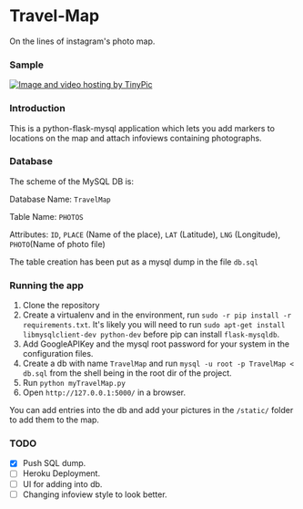 # Travel-Map
On the lines of instagram's photo map.

### Sample

<a href="http://tinypic.com?ref=2ed8589" target="_blank"><img src="http://i66.tinypic.com/2ed8589.png" border="0" alt="Image and video hosting by TinyPic"></a>

### Introduction
This is a python-flask-mysql application which lets you add markers to locations on the map and attach infoviews
containing photographs.

### Database
The scheme of the MySQL DB is:

Database Name: `TravelMap`

Table Name: `PHOTOS`

Attributes: `ID`, `PLACE` (Name of the place), `LAT` (Latitude), `LNG` (Longitude), `PHOTO`(Name of photo file)

The table creation has been put as a mysql dump in the file `db.sql`

### Running the app
1. Clone the repository
2. Create a virtualenv and in the environment, run `sudo -r pip install -r requirements.txt`. It's likely you will need to run `sudo apt-get install libmysqlclient-dev python-dev` before pip can install `flask-mysqldb`.
3. Add GoogleAPIKey and the mysql root password for your system in the configuration files.
4. Create a db with name `TravelMap` and run `mysql -u root -p TravelMap < db.sql` from the shell being in the root dir of the project. 
5. Run `python myTravelMap.py`
6. Open `http://127.0.0.1:5000/` in a browser. 

You can add entries into the db and add your pictures in the `/static/` folder to add them to the map. 

### TODO
- [x] Push SQL dump. 
- [ ] Heroku Deployment. 
- [ ] UI for adding into db. 
- [ ] Changing infoview style to look better. 
